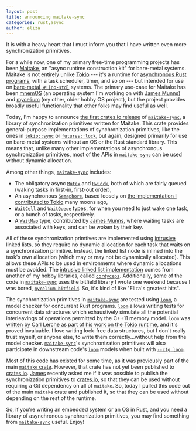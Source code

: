 ```yaml
---
layout: post
title: announcing maitake-sync
categories: rust,async
author: eliza
---
```


It is with a heavy heart that I must inform you that I have written even more
synchronization primitives.

For a while now, one of my primary free-time programming projects has been
[Maitake], an "async runtime construction kit" for bare-metal systems. Maitake
is not entirely unlike [Tokio] --- it's a runtime for [asynchronous Rust
programs][core-task], with a task scheduler, timer, and so on --- but intended
for use on [bare-metal, `#![no-std]`][no-std] systems. The primary use-case for
Maitake has been [mnemOS] (an operating system I'm working on with [James
Munns]) and [mycelium] (my other, older hobby OS project), but the project
provides broadly useful functionality that other folks may find useful as well.

Today, I'm happy to announce [the first crates.io release] of [`maitake-sync`], a
library of synchronization primitives written for Maitake. This crate provides
general-purpose implementations of synchronization primitives, like the ones in
[`tokio::sync`] or [`futures::lock`], but again, designed primarily for use on
bare-metal systems without an OS or the Rust standard library. This means that,
unlike many other implementations of asynchronous synchronization primitives,
most of the APIs in [`maitake-sync`] can be used without dynamic allocation.

Among other things, [`maitake-sync`] includes:

- The obligatory async [`Mutex`] and [`RwLock`], both of which are fairly queued
  (waking tasks in first-in, first-out order),
- An asynchronous [`Semaphore`], based loosely on
  [the implementation I contributed to Tokio][tokio-sem] many moons ago,
- [`WaitCell`] and [`WaitQueue`] types, for when you need to just wake one task,
  or a bunch of tasks, respectively.
- A [`WaitMap`] type, contributed by [James Munns], where waiting tasks are
  associated with keys, and can be woken by their key.

All of these synchronization primtives are implemented using [intrusive] linked
lists, so they require no dynamic allocation for each task that waits on a
synchronization primitive. Instead, the linked list node is inlined into the
task's own allocation (which may or may not be dynamically allocated). This
allows these APIs to be used in environments where dynamic allocations must be
avoided. The [intrusive linked list implementation][cordylist] comes from
another of my hobby libraries, called [`cordyceps`]. Additionally, some of the
code in [`maitake-sync`] uses the bitfield library I wrote one weekend because
I was bored, [`mycelium-bitfield`]. So, it's kind of like "Eliza's greatest
hits".

The synchronization primitives in [`maitake-sync`] are tested using [`loom`], a
model checker for concurrent Rust programs. [`loom`] allows writing tests for
concurrent data structures which exhaustively simulate all the potential
interleavings of operations permitted by the C++11 memory model. `loom` was
[written by Carl Lerche as part of his work on the Tokio runtime][loom-blog],
and it's proved invaluable. I love writing lock-free data structures, but I
don't really trust myself, or anyone else, to write them correctly...without
help from the model checker. [`maitake-sync`]'s synchronization primitives will
also participate in downstream code's [`loom`] models when built with
[`--cfg loom`].

Most of this code has existed for some time, as it was previously part of the
main [`maitake` crate][Maitake]. However, that crate has not yet been published
to [crates.io]. [James][James Munns] recently asked me if it was possible to
publish the synchronization primitives to [crates.io], so that they can be used
without requiring a Git dependency on all of `maitake`. So, today I pulled this
code out of the main `maitake` crate and published it, so that they can be used
without depending on the rest of the runtime.

So, if you're writing an embedded system or an OS in Rust, and you need a
library of asynchronous synchronization primitives, you may find something from
[`maitake-sync`] useful. Enjoy!

[Maitake]: https://mycelium.elizas.website/maitake
[Tokio]: https://tokio.rs
[core-task]: https://doc.rust-lang.org/stable/core/task/index.html
[no-std]: https://docs.rust-embedded.org/book/intro/no-std.html
[mnemOS]: https://mnemos.dev
[James Munns]: https://jamesmunns.com
[mycelium]: https://mycelium.elizas.website
[`tokio::sync`]: https://docs.rs/tokio/latest/tokio/sync/
[`futures::lock`]: https://docs.rs/futures/latest/futures/lock/
[the first crates.io release]: https://crates.io/crates/maitake-sync/0.1.0
[`maitake-sync`]: https://crates.io/crates/maitake-sync
[`Mutex`]: https://docs.rs/maitake-sync/latest/maitake_sync/struct.Mutex.html
[`RwLock`]: https://docs.rs/maitake-sync/latest/maitake_sync/struct.RwLock.html
[`Semaphore`]: https://docs.rs/maitake-sync/latest/maitake_sync/struct.Semaphore.html
[tokio-sem]: https://github.com/tokio-rs/tokio/pull/2325
[`WaitCell`]: https://docs.rs/maitake-sync/latest/maitake_sync/struct.WaitCell.html
[`WaitQueue`]: https://docs.rs/maitake-sync/latest/maitake_sync/struct.WaitQueue.html
[`WaitMap`]: https://docs.rs/maitake-sync/latest/maitake_sync/struct.WaitMap.html
[intrusive]: https://www.boost.org/doc/libs/1_45_0/doc/html/intrusive/intrusive_vs_nontrusive.html
[cordylist]: https://docs.rs/cordyceps/latest/cordyceps/struct.List.html
[`mycelium-bitfield`]: https://crates.io/crates/mycelium-bitfield
[`cordyceps`]: https://crates.io/crates/cordyceps
[`loom`]: https://crates.io/crates/loom
[loom-blog]: https://tokio.rs/blog/2019-10-scheduler#fearless-unsafe-concurrency-with-loom
[`--cfg loom`]: https://docs.rs/loom/latest/loom/#running-loom-tests
[crates.io]: https://crates.io